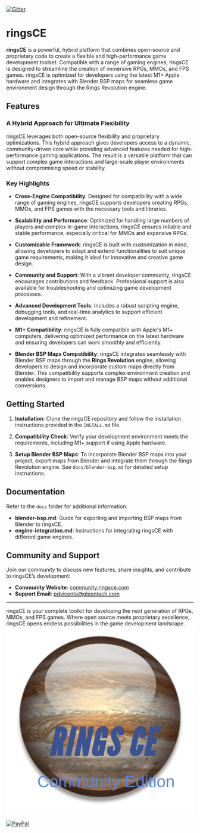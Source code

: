 [![Gitter](https://badges.gitter.im/plvicente-ringsce/community.svg)](https://gitter.im/plvicente-ringsce/community?utm_source=badge&utm_medium=badge&utm_campaign=pr-badge)


# ringsCE

**ringsCE** is a powerful, hybrid platform that combines open-source and proprietary code to create a flexible and high-performance game development toolset. Compatible with a range of gaming engines, ringsCE is designed to streamline the creation of immersive RPGs, MMOs, and FPS games. ringsCE is optimized for developers using the latest M1+ Apple hardware and integrates with Blender BSP maps for seamless game environment design through the Rings Revolution engine.

## Features

### A Hybrid Approach for Ultimate Flexibility

ringsCE leverages both open-source flexibility and proprietary optimizations. This hybrid approach gives developers access to a dynamic, community-driven core while providing advanced features needed for high-performance gaming applications. The result is a versatile platform that can support complex game interactions and large-scale player environments without compromising speed or stability.

### Key Highlights

- **Cross-Engine Compatibility**: Designed for compatibility with a wide range of gaming engines, ringsCE supports developers creating RPGs, MMOs, and FPS games with the necessary tools and libraries.
  
- **Scalability and Performance**: Optimized for handling large numbers of players and complex in-game interactions, ringsCE ensures reliable and stable performance, especially critical for MMOs and expansive RPGs.

- **Customizable Framework**: ringsCE is built with customization in mind, allowing developers to adapt and extend functionalities to suit unique game requirements, making it ideal for innovative and creative game design.

- **Community and Support**: With a vibrant developer community, ringsCE encourages contributions and feedback. Professional support is also available for troubleshooting and optimizing game development processes.

- **Advanced Development Tools**: Includes a robust scripting engine, debugging tools, and real-time analytics to support efficient development and refinement.

- **M1+ Compatibility**: ringsCE is fully compatible with Apple's M1+ computers, delivering optimized performance on the latest hardware and ensuring developers can work smoothly and efficiently.

- **Blender BSP Maps Compatibility**: ringsCE integrates seamlessly with Blender BSP maps through the **Rings Revolution** engine, allowing developers to design and incorporate custom maps directly from Blender. This compatibility supports complex environment creation and enables designers to import and manage BSP maps without additional conversions.

## Getting Started

1. **Installation**: Clone the ringsCE repository and follow the installation instructions provided in the `INSTALL.md` file.

2. **Compatibility Check**: Verify your development environment meets the requirements, including M1+ support if using Apple hardware.

3. **Setup Blender BSP Maps**: To incorporate Blender BSP maps into your project, export maps from Blender and integrate them through the Rings Revolution engine. See `docs/blender-bsp.md` for detailed setup instructions.

## Documentation

Refer to the `docs` folder for additional information:
- **blender-bsp.md**: Guide for exporting and importing BSP maps from Blender to ringsCE.
- **engine-integration.md**: Instructions for integrating ringsCE with different game engines.

## Community and Support

Join our community to discuss new features, share insights, and contribute to ringsCE’s development:
- **Community Website**: [community.ringsce.com](https://ringscejs.gleentech.com)
- **Support Email**: pdvicente@gleentech.com

---

ringsCE is your complete toolkit for developing the next generation of RPGs, MMOs, and FPS games. Where open source meets proprietary excellence, ringsCE opens endless possibilities in the game development landscape.
![Screenshot](RINGSCE_v2.png)

[![PayPal](https://www.paypalobjects.com/en_US/i/btn/btn_donateCC_LG.gif)](pdvicente@gleentech.com)
